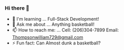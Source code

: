 ### Hi there 👋

- 🌱 I'm learning ...
Full-Stack Development!
- 💬 Ask me about ...
Anything basketball!
- 📫 How to reach me: ...
Cell: (206)304-7899
Email: Thompsonwilliam729@gmail.com
- ⚡ Fun fact: 
Can Almost dunk a basketball?
                                                                     
